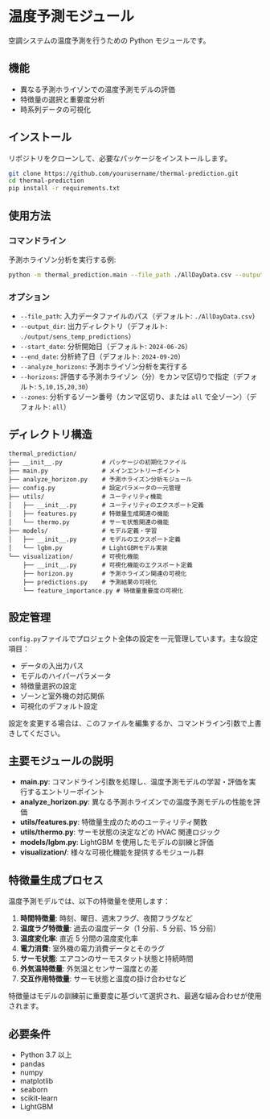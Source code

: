 # 温度予測モジュール

空調システムの温度予測を行うための Python モジュールです。

## 機能

- 異なる予測ホライゾンでの温度予測モデルの評価
- 特徴量の選択と重要度分析
- 時系列データの可視化

## インストール

リポジトリをクローンして、必要なパッケージをインストールします。

```bash
git clone https://github.com/yourusername/thermal-prediction.git
cd thermal-prediction
pip install -r requirements.txt
```

## 使用方法

### コマンドライン

予測ホライゾン分析を実行する例:

```bash
python -m thermal_prediction.main --file_path ./AllDayData.csv --output_dir ./output --analyze_horizons --zones 0,1,2 --horizons 5,10,15,20
```

### オプション

- `--file_path`: 入力データファイルのパス（デフォルト: `./AllDayData.csv`）
- `--output_dir`: 出力ディレクトリ（デフォルト: `./output/sens_temp_predictions`）
- `--start_date`: 分析開始日（デフォルト: `2024-06-26`）
- `--end_date`: 分析終了日（デフォルト: `2024-09-20`）
- `--analyze_horizons`: 予測ホライゾン分析を実行する
- `--horizons`: 評価する予測ホライゾン（分）をカンマ区切りで指定（デフォルト: `5,10,15,20,30`）
- `--zones`: 分析するゾーン番号（カンマ区切り、または `all` で全ゾーン）（デフォルト: `all`）

## ディレクトリ構造

```
thermal_prediction/
├── __init__.py           # パッケージの初期化ファイル
├── main.py               # メインエントリーポイント
├── analyze_horizon.py    # 予測ホライズン分析モジュール
├── config.py             # 設定パラメータの一元管理
├── utils/                # ユーティリティ機能
│   ├── __init__.py       # ユーティリティのエクスポート定義
│   ├── features.py       # 特徴量生成関連の機能
│   └── thermo.py         # サーモ状態関連の機能
├── models/               # モデル定義・学習
│   ├── __init__.py       # モデルのエクスポート定義
│   └── lgbm.py           # LightGBMモデル実装
└── visualization/        # 可視化機能
    ├── __init__.py       # 可視化機能のエクスポート定義
    ├── horizon.py        # 予測ホライズン関連の可視化
    ├── predictions.py    # 予測結果の可視化
    └── feature_importance.py # 特徴量重要度の可視化
```

## 設定管理

`config.py`ファイルでプロジェクト全体の設定を一元管理しています。主な設定項目：

- データの入出力パス
- モデルのハイパーパラメータ
- 特徴量選択の設定
- ゾーンと室外機の対応関係
- 可視化のデフォルト設定

設定を変更する場合は、このファイルを編集するか、コマンドライン引数で上書きしてください。

## 主要モジュールの説明

- **main.py**: コマンドライン引数を処理し、温度予測モデルの学習・評価を実行するエントリーポイント
- **analyze_horizon.py**: 異なる予測ホライズンでの温度予測モデルの性能を評価
- **utils/features.py**: 特徴量生成のためのユーティリティ関数
- **utils/thermo.py**: サーモ状態の決定などの HVAC 関連ロジック
- **models/lgbm.py**: LightGBM を使用したモデルの訓練と評価
- **visualization/**: 様々な可視化機能を提供するモジュール群

## 特徴量生成プロセス

温度予測モデルでは、以下の特徴量を使用します：

1. **時間特徴量**: 時刻、曜日、週末フラグ、夜間フラグなど
2. **温度ラグ特徴量**: 過去の温度データ（1 分前、5 分前、15 分前）
3. **温度変化率**: 直近 5 分間の温度変化率
4. **電力消費**: 室外機の電力消費データとそのラグ
5. **サーモ状態**: エアコンのサーモスタット状態と持続時間
6. **外気温特徴量**: 外気温とセンサー温度との差
7. **交互作用特徴量**: サーモ状態と温度の掛け合わせなど

特徴量はモデルの訓練前に重要度に基づいて選択され、最適な組み合わせが使用されます。

## 必要条件

- Python 3.7 以上
- pandas
- numpy
- matplotlib
- seaborn
- scikit-learn
- LightGBM
